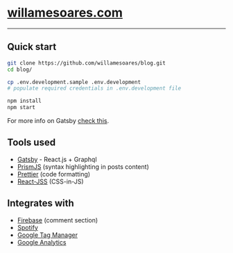 # [willamesoares.com](https://willamesoares.com)
---

## Quick start
  ```sh
  git clone https://github.com/willamesoares/blog.git
  cd blog/

  cp .env.development.sample .env.development
  # populate required credentials in .env.development file

  npm install
  npm start
  ```

For more info on Gatsby [check this](./GATSBY-README.md).

## Tools used

 - [Gatsby](https://www.gatsbyjs.com/) - React.js + Graphql
 - [PrismJS](https://prismjs.com/) (syntax highlighting in posts content)
 - [Prettier](https://prettier.io/) (code formatting)
 - [React-JSS](https://cssinjs.org/react-jss?v=v10.4.0) (CSS-in-JS)

## Integrates with
 - [Firebase](https://firebase.google.com/) (comment section)
 - [Spotify](https://developer.spotify.com/)
 - [Google Tag Manager](https://developers.google.com/tag-manager)
 - [Google Analytics](https://analytics.google.com/analytics/web)
